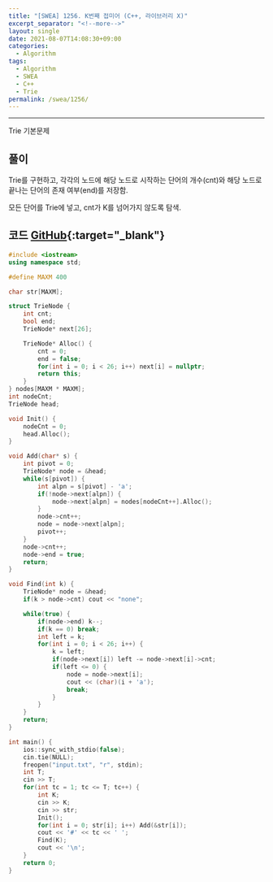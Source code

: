 ```yaml
---
title: "[SWEA] 1256. K번째 접미어 (C++, 라이브러리 X)"
excerpt_separator: "<!--more-->"
layout: single
date: 2021-08-07T14:08:30+09:00
categories:
  - Algorithm
tags:
  - Algorithm
  - SWEA
  - C++
  - Trie
permalink: /swea/1256/
---
```

---

Trie 기본문제


## 풀이

Trie를 구현하고, 각각의 노드에 해당 노드로 시작하는 단어의 개수(cnt)와 해당 노드로 끝나는 단어의 존재 여부(end)를 저장함.

모든 단어를 Trie에 넣고, cnt가 K를 넘어가지 않도록 탐색.

<!--more-->

## 코드 [GitHub](https://github.com/unionyy/samsung-algorithm-21/blob/main/trie/basic-problems/suffix/main.cpp){:target="_blank"}

```cpp
#include <iostream>
using namespace std;

#define MAXM 400

char str[MAXM];

struct TrieNode {
    int cnt;
    bool end;
    TrieNode* next[26];

    TrieNode* Alloc() {
        cnt = 0;
        end = false;
        for(int i = 0; i < 26; i++) next[i] = nullptr;
        return this;
    }
} nodes[MAXM * MAXM];
int nodeCnt;
TrieNode head;

void Init() {
    nodeCnt = 0;
    head.Alloc();
}

void Add(char* s) {
    int pivot = 0;
    TrieNode* node = &head;
    while(s[pivot]) {
        int alpn = s[pivot] - 'a';
        if(!node->next[alpn]) {
            node->next[alpn] = nodes[nodeCnt++].Alloc();
        }
        node->cnt++;
        node = node->next[alpn];
        pivot++;
    }
    node->cnt++;
    node->end = true;
    return;
}

void Find(int k) {
    TrieNode* node = &head;
    if(k > node->cnt) cout << "none";

    while(true) {
        if(node->end) k--;
        if(k == 0) break;
        int left = k;
        for(int i = 0; i < 26; i++) {
            k = left;
            if(node->next[i]) left -= node->next[i]->cnt;
            if(left <= 0) {
                node = node->next[i];
                cout << (char)(i + 'a');
                break;
            }
        }
    }
    return;
}

int main() {
    ios::sync_with_stdio(false);
    cin.tie(NULL);
    freopen("input.txt", "r", stdin);
    int T;
    cin >> T;
    for(int tc = 1; tc <= T; tc++) {
        int K;
        cin >> K;
        cin >> str;
        Init();
        for(int i = 0; str[i]; i++) Add(&str[i]);
        cout << '#' << tc << ' ';
        Find(K);
        cout << '\n';
    }
    return 0;
}
```
